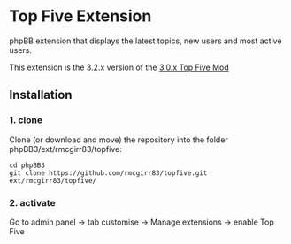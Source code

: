 Top Five Extension
=========================

phpBB extension that displays the latest topics, new users and most active users.

This extension is the 3.2.x version of the [3.0.x Top Five Mod](https://www.phpbb.com/customise/db/mod/top_five/)

## Installation

### 1. clone
Clone (or download and move) the repository into the folder phpBB3/ext/rmcgirr83/topfive:

```
cd phpBB3
git clone https://github.com/rmcgirr83/topfive.git ext/rmcgirr83/topfive/
```

### 2. activate
Go to admin panel -> tab customise -> Manage extensions -> enable Top Five

